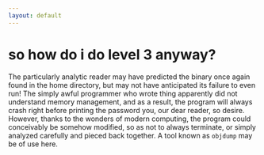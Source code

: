 ```yaml
---
layout: default
---
```


so how do i do level 3 anyway?
==============================

The particularly analytic reader may have predicted the binary once again found
in the home directory, but may not have anticipated its failure to even run! The
simply awful programmer who wrote thing apparently did not understand memory
management, and as a result, the program will always crash right before printing
the password you, our dear reader, so desire. However, thanks to the wonders of
modern computing, the program could conceivably be somehow modified, so as not
to always terminate, or simply analyzed carefully and pieced back together. A
tool known as `objdump` may be of use here.

